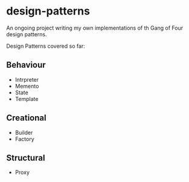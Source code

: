 # design-patterns
An ongoing project writing my own implementations of th Gang of Four design patterns. 

Design Patterns covered so far:

## Behaviour
* Intrpreter
* Memento
* State
* Template

## Creational 
* Builder
* Factory

## Structural
* Proxy
